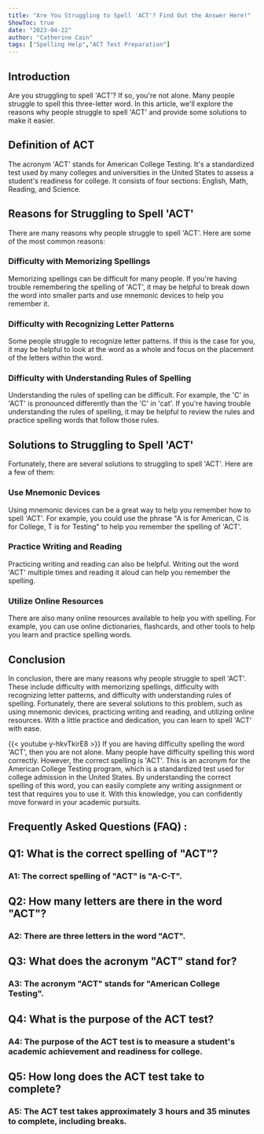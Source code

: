```yaml
---
title: "Are You Struggling to Spell 'ACT'? Find Out the Answer Here!"
ShowToc: true 
date: "2023-04-22"
author: "Catherine Cain" 
tags: ["Spelling Help","ACT Test Preparation"]
---
```

## Introduction
Are you struggling to spell 'ACT'? If so, you're not alone. Many people struggle to spell this three-letter word. In this article, we'll explore the reasons why people struggle to spell 'ACT' and provide some solutions to make it easier. 

## Definition of ACT
The acronym 'ACT' stands for American College Testing. It's a standardized test used by many colleges and universities in the United States to assess a student's readiness for college. It consists of four sections: English, Math, Reading, and Science.

## Reasons for Struggling to Spell 'ACT'
There are many reasons why people struggle to spell 'ACT'. Here are some of the most common reasons:

### Difficulty with Memorizing Spellings
Memorizing spellings can be difficult for many people. If you're having trouble remembering the spelling of 'ACT', it may be helpful to break down the word into smaller parts and use mnemonic devices to help you remember it.

### Difficulty with Recognizing Letter Patterns
Some people struggle to recognize letter patterns. If this is the case for you, it may be helpful to look at the word as a whole and focus on the placement of the letters within the word.

### Difficulty with Understanding Rules of Spelling
Understanding the rules of spelling can be difficult. For example, the 'C' in 'ACT' is pronounced differently than the 'C' in 'cat'. If you're having trouble understanding the rules of spelling, it may be helpful to review the rules and practice spelling words that follow those rules.

## Solutions to Struggling to Spell 'ACT'
Fortunately, there are several solutions to struggling to spell 'ACT'. Here are a few of them:

### Use Mnemonic Devices
Using mnemonic devices can be a great way to help you remember how to spell 'ACT'. For example, you could use the phrase "A is for American, C is for College, T is for Testing" to help you remember the spelling of 'ACT'.

### Practice Writing and Reading
Practicing writing and reading can also be helpful. Writing out the word 'ACT' multiple times and reading it aloud can help you remember the spelling.

### Utilize Online Resources
There are also many online resources available to help you with spelling. For example, you can use online dictionaries, flashcards, and other tools to help you learn and practice spelling words.

## Conclusion
In conclusion, there are many reasons why people struggle to spell 'ACT'. These include difficulty with memorizing spellings, difficulty with recognizing letter patterns, and difficulty with understanding rules of spelling. Fortunately, there are several solutions to this problem, such as using mnemonic devices, practicing writing and reading, and utilizing online resources. With a little practice and dedication, you can learn to spell 'ACT' with ease.

{{< youtube y-hkvTkirE8 >}} 
If you are having difficulty spelling the word 'ACT', then you are not alone. Many people have difficulty spelling this word correctly. However, the correct spelling is 'ACT'. This is an acronym for the American College Testing program, which is a standardized test used for college admission in the United States. By understanding the correct spelling of this word, you can easily complete any writing assignment or test that requires you to use it. With this knowledge, you can confidently move forward in your academic pursuits.

## Frequently Asked Questions (FAQ) :
<h2>Q1: What is the correct spelling of "ACT"?</h2>

<h3>A1: The correct spelling of "ACT" is "A-C-T".</h3>

<h2>Q2: How many letters are there in the word "ACT"?</h2>

<h3>A2: There are three letters in the word "ACT".</h3>

<h2>Q3: What does the acronym "ACT" stand for?</h2>

<h3>A3: The acronym "ACT" stands for "American College Testing".</h3>

<h2>Q4: What is the purpose of the ACT test?</h2>

<h3>A4: The purpose of the ACT test is to measure a student's academic achievement and readiness for college.</h3>

<h2>Q5: How long does the ACT test take to complete?</h2>

<h3>A5: The ACT test takes approximately 3 hours and 35 minutes to complete, including breaks.</h3>





